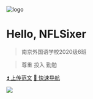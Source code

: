 <!-- _coverpage.md -->

![logo](https://s4.ax1x.com/2022/03/05/bw44XR.png)

# Hello, NFLSixer

> 南京外国语学校2020级6班

> 尊重 投入 勤勉

[⏫ 上传范文](https://nflsixer.top/#/studytools/contentupload)
[🧭 快速导航](https://nflsixer.top/#/navigator)

![](https://z3.ax1x.com/2021/11/19/IbI0AA.jpg)
